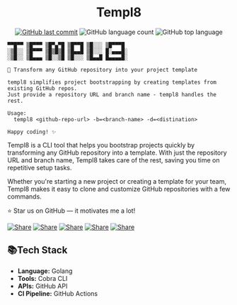   <div align="center">
  <h1>Templ8</h1>

  [![GitHub last commit](https://img.shields.io/github/last-commit/1shubham7/templ8)](#)
  ![GitHub language count](https://img.shields.io/github/languages/count/1shubham7/templ8)
  ![GitHub top language](https://img.shields.io/github/languages/top/1shubham7/templ8)

</div>

```
▀▀█▀▀ ▒█▀▀▀ ▒█▀▄▀█ ▒█▀▀█ ▒█░░░ ▒█▀▀▀█
░▒█░░ ▒█▀▀▀ ▒█▒█▒█ ▒█▄▄█ ▒█░░░ █░▄▄▄█░
░▒█░░ ▒█▄▄▄ ▒█░░▒█ ▒█░░░ ▒█▄▄█ █▄▄▄▄█░

🚀 Transform any GitHub repository into your project template

templ8 simplifies project bootstrapping by creating templates from existing GitHub repos.
Just provide a repository URL and branch name - templ8 handles the rest.

Usage:
  templ8 <github-repo-url> -b=<branch-name> -d=<distination>

Happy coding! ✨
```

Templ8 is a CLI tool that helps you bootstrap projects quickly by transforming any GitHub repository into a template. With just the repository URL and branch name, Templ8 takes care of the rest, saving you time on repetitive setup tasks.

Whether you're starting a new project or creating a template for your team, Templ8 makes it easy to clone and customize GitHub repositories with a few commands.

⭐ Star us on GitHub — it motivates me a lot!

[![Share](https://img.shields.io/badge/share-000000?logo=x&logoColor=white)](https://x.com/intent/tweet?text=Check%20out%20this%20project%20on%20GitHub:%20https://github.com/1Shubham7/templ8%20%23OpenIDConnect%20%23Security%20%23Authentication)
[![Share](https://img.shields.io/badge/share-1877F2?logo=facebook&logoColor=white)](https://www.facebook.com/sharer/sharer.php?u=https://github.com/1Shubham7/templ8)
[![Share](https://img.shields.io/badge/share-0A66C2?logo=linkedin&logoColor=white)](https://www.linkedin.com/sharing/share-offsite/?url=https://github.com/1Shubham7/templ8)
[![Share](https://img.shields.io/badge/share-FF4500?logo=reddit&logoColor=white)](https://www.reddit.com/submit?title=Check%20out%20this%20project%20on%20GitHub:%20https://github.com/1Shubham7/templ8)
[![Share](https://img.shields.io/badge/share-0088CC?logo=telegram&logoColor=white)](https://t.me/share/url?url=https://github.com/1Shubham7/templ8&text=Check%20out%20this%20project%20on%20GitHub)

## 📚Tech Stack

- **Language:** Golang
- **Tools:** Cobra CLI
- **APIs:** GitHub API
- **CI Pipeline:** GitHub Actions